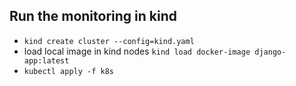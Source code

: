 

## Run the monitoring in kind
- `kind create cluster --config=kind.yaml` 
- load local image in kind nodes `kind load docker-image django-app:latest`
- `kubectl apply -f k8s`


